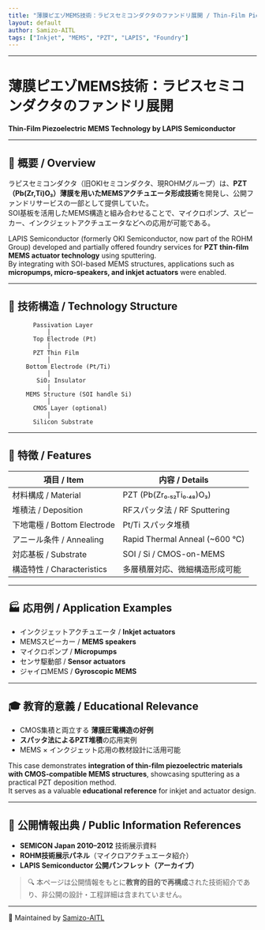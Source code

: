 ```yaml
---
title: "薄膜ピエゾMEMS技術：ラピスセミコンダクタのファンドリ展開 / Thin-Film Piezoelectric MEMS Technology by LAPIS Semiconductor"
layout: default
author: Samizo-AITL
tags: ["Inkjet", "MEMS", "PZT", "LAPIS", "Foundry"]
---
```


---

# 薄膜ピエゾMEMS技術：ラピスセミコンダクタのファンドリ展開  
**Thin-Film Piezoelectric MEMS Technology by LAPIS Semiconductor**

---

## 📘 概要 / Overview

ラピスセミコンダクタ（旧OKIセミコンダクタ、現ROHMグループ）は、**PZT（Pb(Zr,Ti)O₃）薄膜を用いたMEMSアクチュエータ形成技術**を開発し、公開ファンドリサービスの一部として提供していた。  
SOI基板を活用したMEMS構造と組み合わせることで、マイクロポンプ、スピーカー、インクジェットアクチュエータなどへの応用が可能である。  

LAPIS Semiconductor (formerly OKI Semiconductor, now part of the ROHM Group) developed and partially offered foundry services for **PZT thin-film MEMS actuator technology** using sputtering.  
By integrating with SOI-based MEMS structures, applications such as **micropumps, micro-speakers, and inkjet actuators** were enabled.  

---

## 🔧 技術構造 / Technology Structure

```
       Passivation Layer
           │
       Top Electrode (Pt)
           │
       PZT Thin Film
           │
     Bottom Electrode (Pt/Ti)
           │
        SiO₂ Insulator
           │
     MEMS Structure (SOI handle Si)
           │
       CMOS Layer (optional)
           │
       Silicon Substrate
```

---

## 🧩 特徴 / Features

| 項目 / Item              | 内容 / Details |
|---------------------------|----------------|
| 材料構成 / Material       | PZT (Pb(Zr₀.₅₂Ti₀.₄₈)O₃) |
| 堆積法 / Deposition       | RFスパッタ法 / RF Sputtering |
| 下地電極 / Bottom Electrode | Pt/Ti スパッタ堆積 |
| アニール条件 / Annealing   | Rapid Thermal Anneal (~600 °C) |
| 対応基板 / Substrate       | SOI / Si / CMOS-on-MEMS |
| 構造特性 / Characteristics | 多層積層対応、微細構造形成可能 |

---

## 🏭 応用例 / Application Examples

- インクジェットアクチュエータ / **Inkjet actuators**  
- MEMSスピーカー / **MEMS speakers**  
- マイクロポンプ / **Micropumps**  
- センサ駆動部 / **Sensor actuators**  
- ジャイロMEMS / **Gyroscopic MEMS**  

---

## 🎓 教育的意義 / Educational Relevance

- CMOS集積と両立する **薄膜圧電構造の好例**  
- **スパッタ法によるPZT堆積**の応用実例  
- MEMS × インクジェット応用の教材設計に活用可能  

This case demonstrates **integration of thin-film piezoelectric materials with CMOS-compatible MEMS structures**, showcasing sputtering as a practical PZT deposition method.  
It serves as a valuable **educational reference** for inkjet and actuator design.  

---

## 📎 公開情報出典 / Public Information References

- **SEMICON Japan 2010–2012** 技術展示資料  
- **ROHM技術展示パネル**（マイクロアクチュエータ紹介）  
- **LAPIS Semiconductor 公開パンフレット（アーカイブ）**  

> 🔍 本ページは公開情報をもとに**教育的目的で再構成**された技術紹介であり、非公開の設計・工程詳細は含まれていません。  

---

📁 Maintained by [Samizo-AITL](https://samizo-aitl.github.io)
